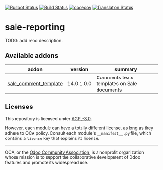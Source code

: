 [![Runbot Status](https://runbot.odoo-community.org/runbot/badge/flat/148/14.0.svg)](https://runbot.odoo-community.org/runbot/repo/github-com-oca-sale-reporting-148)
[![Build Status](https://travis-ci.com/OCA/sale-reporting.svg?branch=14.0)](https://travis-ci.com/OCA/sale-reporting)
[![codecov](https://codecov.io/gh/OCA/sale-reporting/branch/14.0/graph/badge.svg)](https://codecov.io/gh/OCA/sale-reporting)
[![Translation Status](https://translation.odoo-community.org/widgets/sale-reporting-14-0/-/svg-badge.svg)](https://translation.odoo-community.org/engage/sale-reporting-14-0/?utm_source=widget)

<!-- /!\ do not modify above this line -->

# sale-reporting

TODO: add repo description.

<!-- /!\ do not modify below this line -->

<!-- prettier-ignore-start -->

[//]: # (addons)

Available addons
----------------
addon | version | summary
--- | --- | ---
[sale_comment_template](sale_comment_template/) | 14.0.1.0.0 | Comments texts templates on Sale documents

[//]: # (end addons)

<!-- prettier-ignore-end -->

## Licenses

This repository is licensed under [AGPL-3.0](LICENSE).

However, each module can have a totally different license, as long as they adhere to OCA
policy. Consult each module's `__manifest__.py` file, which contains a `license` key
that explains its license.

----

OCA, or the [Odoo Community Association](http://odoo-community.org/), is a nonprofit
organization whose mission is to support the collaborative development of Odoo features
and promote its widespread use.
